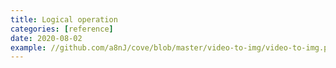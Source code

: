 ```yaml
---
title: Logical operation
categories: [reference]
date: 2020-08-02
example: //github.com/a8nJ/cove/blob/master/video-to-img/video-to-img.php
---
```

